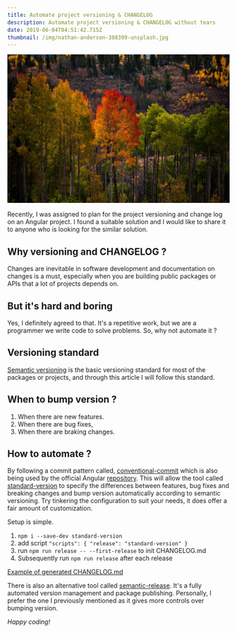 ```yaml
---
title: Automate project versioning & CHANGELOG
description: Automate project versioning & CHANGELOG without tears
date: 2019-06-04T04:51:42.715Z
thumbnail: /img/nathan-anderson-388399-unsplash.jpg
---
```

![Changes are inevitable](/img/nathan-anderson-388399-unsplash.jpg "Changes are inevitable")

Recently, I was assigned to plan for the project versioning and change log on an Angular project. I found a suitable solution and I would like to share it to anyone who is looking for the similar solution.

## Why versioning and CHANGELOG ?

Changes are inevitable in software development and documentation on changes is a must, especially when you are building public packages or APIs that a lot of projects depends on. 

## But it's hard and boring

Yes, I definitely agreed to that. It's a repetitive work, but we are a programmer we write code to solve problems. So, why not automate it ?

## Versioning standard

[Semantic versioning](https://semver.org/) is the basic versioning standard for most of the packages or projects, and through this article I will follow this standard. 

## When to bump version ?

1. When there are new features.
2. When there are bug fixes,
3. When there are braking changes.

## How to automate ?

By following a commit pattern called, [conventional-commit](https://www.conventionalcommits.org/en/v1.0.0-beta.4/) which is also being used by the official Angular [repository](https://github.com/angular/angular). This will allow the tool called [standard-version](https://github.com/conventional-changelog/standard-version) to specify the differences between features, bug fixes and breaking changes and bump version automatically according to semantic versioning. Try tinkering the configuration to suit your needs, it does offer a fair amount of customization.

Setup is simple. 

1. `npm i --save-dev standard-version`
2. add script  `"scripts": { "release": "standard-version" }`
3. run `npm run release -- --first-release` to init CHANGELOG.md
4. Subsequently run `npm run release` after each release

[Example of generated CHANGELOG.md](https://github.com/conventional-changelog/standard-version/blob/master/CHANGELOG.md)

There is also an alternative tool called [semantic-release](https://github.com/semantic-release/semantic-release). It's a fully automated version management and package publishing. Personally, I prefer the one I previously mentioned as it gives more controls over bumping version.

_Happy coding!_
